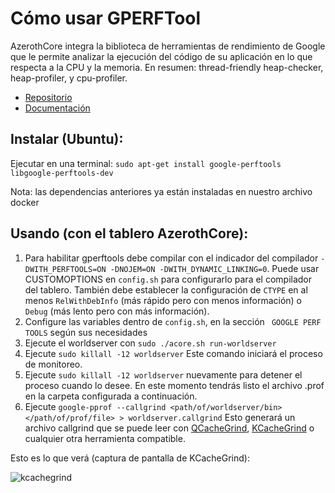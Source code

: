 # Cómo usar GPERFTool

AzerothCore integra la biblioteca de herramientas de rendimiento de Google que le permite analizar la ejecución del código de su aplicación en lo que respecta a la CPU y la memoria.
En resumen: thread-friendly heap-checker, heap-profiler, y cpu-profiler.

* [Repositorio](https://github.com/gperftools/gperftools#readme)
* [Documentación](https://gperftools.github.io/gperftools/)

## Instalar  (Ubuntu):

Ejecutar en una terminal: `sudo apt-get install google-perftools libgoogle-perftools-dev`

Nota: las dependencias anteriores ya están instaladas en nuestro archivo docker

##  Usando (con el tablero AzerothCore):

1. Para habilitar gperftools debe compilar con el indicador del compilador `-DWITH_PERFTOOLS=ON -DNOJEM=ON -DWITH_DYNAMIC_LINKING=0`. Puede usar CUSTOMOPTIONS en `config.sh` para configurarlo para el compilador del tablero. También debe establecer la configuración de `CTYPE` en al menos `RelWithDebInfo` (más rápido pero con menos información) o `Debug` (más lento pero con más información).
2. Configure las variables dentro de  `config.sh`, en la sección ` GOOGLE PERF TOOLS` según sus necesidades
3. Ejecute el  worldserver con `sudo ./acore.sh run-worldserver`
4. Ejecute `sudo killall -12 worldserver` Este comando iniciará el proceso de monitoreo.
5. Ejecute `sudo killall -12 worldserver` nuevamente para detener el proceso cuando lo desee. En este momento tendrás listo el archivo .prof en la carpeta configurada a continuación.
6. Ejecute `google-pprof --callgrind <path/of/worldserver/bin> </path/of/prof/file> > worldserver.callgrind` Esto generará un archivo callgrind que se puede leer con
[QCacheGrind](https://sourceforge.net/projects/qcachegrindwin/), [KCacheGrind](http://kcachegrind.sourceforge.net/html/Home.html) o cualquier otra herramienta compatible.

Esto es lo que verá (captura de pantalla de KCacheGrind):

![kcachegrind](https://user-images.githubusercontent.com/147092/117697104-615a1f00-b1c2-11eb-8599-f5893a04de0c.png)
